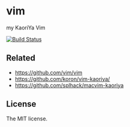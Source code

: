 # vim

my KaoriYa Vim

[![Build Status](https://travis-ci.com/sasaplus1/vim.svg?branch=master)](https://travis-ci.com/sasaplus1/vim)

## Related

- https://github.com/vim/vim
- https://github.com/koron/vim-kaoriya/
- https://github.com/splhack/macvim-kaoriya

## License

The MIT license.
